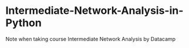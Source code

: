# Intermediate-Network-Analysis-in-Python
 Note when taking course Intermediate Network Analysis by Datacamp
